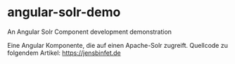 # angular-solr-demo
An Angular Solr Component development demonstration

Eine Angular Komponente, die auf einen Apache-Solr zugreift.
Quellcode zu folgendem Artikel:
https://jensbinfet.de
